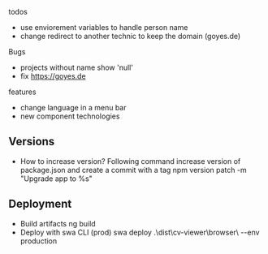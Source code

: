 todos
- use enviorement variables to handle person name
- change redirect to another technic to keep the domain (goyes.de)

Bugs 
- projects without name show 'null'
- fix https://goyes.de

features
- change language in a menu bar
- new component technologies

## Versions
- How to increase version? 
    Following command increase version of package.json and create a commit with a tag
    npm version patch -m "Upgrade app to %s"


## Deployment
- Build artifacts
    ng build 
- Deploy with swa CLI (prod)
    swa deploy .\dist\cv-viewer\browser\ --env production

